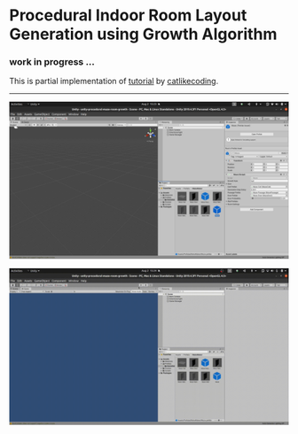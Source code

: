 Procedural Indoor Room Layout Generation using Growth Algorithm
================

### work in progress ...


This is partial implementation of [tutorial](https://catlikecoding.com/unity/tutorials/maze/) by [catlikecoding](https://catlikecoding.com/).

---

![Prefab](docs/images/maze-prefab.png)

![Demo](docs/images/room-growth.gif)